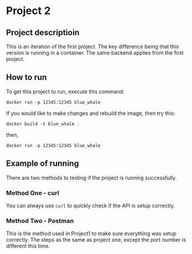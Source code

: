 # Project 2

## Project descriptioin
This is an iteration of the first project. The key difference being that this version is running in a container. The same backend applies from the first project. 

## How to run
To get this project to run, execute this command:

`docker run -p 12345:12345 blue_whale`

If you would like to make changes and rebuild the image, then try this:

`docker build -t blue_whale .`

then, 

`docker run -p 12345:12345 blue_whale`


## Example of running

There are two methods to testing if the project is running successfully.

### Method One - curl
You can always use `curl` to quickly check if the API is setup correctly. 


### Method Two - Postman
This is the method used in Project1 to make sure everything was setup correctly. The steps as the same as project one, except the port number is different this time. 
